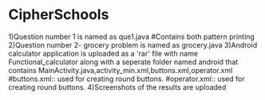 # CipherSchools
1)Question number 1 is named as que1.java 
#Contains both pattern printing
2)Question number 2- grocery problem is named as grocery.java
3)Android calculator application is uploaded as a 'rar' file with name Functional_calculator along with a seperate folder named android that contains MainActivity.java,activity_min.xml,buttons.xml,operator.xml
#buttons.xml:: used for creating round buttons.
#operator.xml:: used for creating round buttons.
4)Screenshots of the results are uploaded
